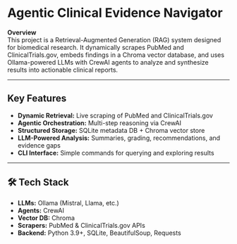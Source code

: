 # Agentic Clinical Evidence Navigator
**Overview**  
This project is a Retrieval-Augmented Generation (RAG) system designed for biomedical research. It dynamically scrapes PubMed and ClinicalTrials.gov, embeds findings in a Chroma vector database, and uses Ollama-powered LLMs with CrewAI agents to analyze and synthesize results into actionable clinical reports.

---

## Key Features
- **Dynamic Retrieval:** Live scraping of PubMed and ClinicalTrials.gov  
- **Agentic Orchestration:** Multi-step reasoning via CrewAI  
- **Structured Storage:** SQLite metadata DB + Chroma vector store  
- **LLM-Powered Analysis:** Summaries, grading, recommendations, and evidence gaps  
- **CLI Interface:** Simple commands for querying and exploring results  

---

## 🛠️ Tech Stack
- **LLMs:** Ollama (Mistral, Llama, etc.)  
- **Agents:** CrewAI  
- **Vector DB:** Chroma  
- **Scrapers:** PubMed & ClinicalTrials.gov APIs  
- **Backend:** Python 3.9+, SQLite, BeautifulSoup, Requests
